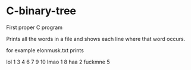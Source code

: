 # C-binary-tree
First proper C program

Prints all the words in a file and shows each line where that word occurs.

for example elonmusk.txt prints

lol     1 3 4 6 7 9 10 
lmao    1 8 
haa     2 
fuckmne 5 


